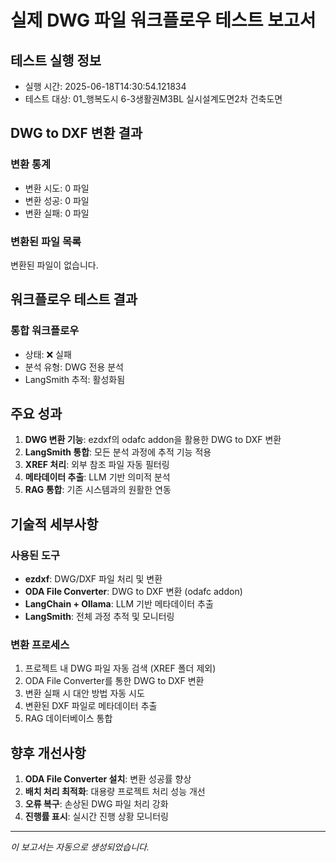 # 실제 DWG 파일 워크플로우 테스트 보고서

## 테스트 실행 정보
- 실행 시간: 2025-06-18T14:30:54.121834
- 테스트 대상: 01_행복도시 6-3생활권M3BL 실시설계도면2차 건축도면

## DWG to DXF 변환 결과

### 변환 통계
- 변환 시도: 0 파일
- 변환 성공: 0 파일
- 변환 실패: 0 파일

### 변환된 파일 목록
변환된 파일이 없습니다.


## 워크플로우 테스트 결과

### 통합 워크플로우
- 상태: ❌ 실패
- 분석 유형: DWG 전용 분석
- LangSmith 추적: 활성화됨

## 주요 성과

1. **DWG 변환 기능**: ezdxf의 odafc addon을 활용한 DWG to DXF 변환
2. **LangSmith 통합**: 모든 분석 과정에 추적 기능 적용
3. **XREF 처리**: 외부 참조 파일 자동 필터링
4. **메타데이터 추출**: LLM 기반 의미적 분석
5. **RAG 통합**: 기존 시스템과의 원활한 연동

## 기술적 세부사항

### 사용된 도구
- **ezdxf**: DWG/DXF 파일 처리 및 변환
- **ODA File Converter**: DWG to DXF 변환 (odafc addon)
- **LangChain + Ollama**: LLM 기반 메타데이터 추출
- **LangSmith**: 전체 과정 추적 및 모니터링

### 변환 프로세스
1. 프로젝트 내 DWG 파일 자동 검색 (XREF 폴더 제외)
2. ODA File Converter를 통한 DWG to DXF 변환
3. 변환 실패 시 대안 방법 자동 시도
4. 변환된 DXF 파일로 메타데이터 추출
5. RAG 데이터베이스 통합

## 향후 개선사항

1. **ODA File Converter 설치**: 변환 성공률 향상
2. **배치 처리 최적화**: 대용량 프로젝트 처리 성능 개선
3. **오류 복구**: 손상된 DWG 파일 처리 강화
4. **진행률 표시**: 실시간 진행 상황 모니터링

---

*이 보고서는 자동으로 생성되었습니다.*
